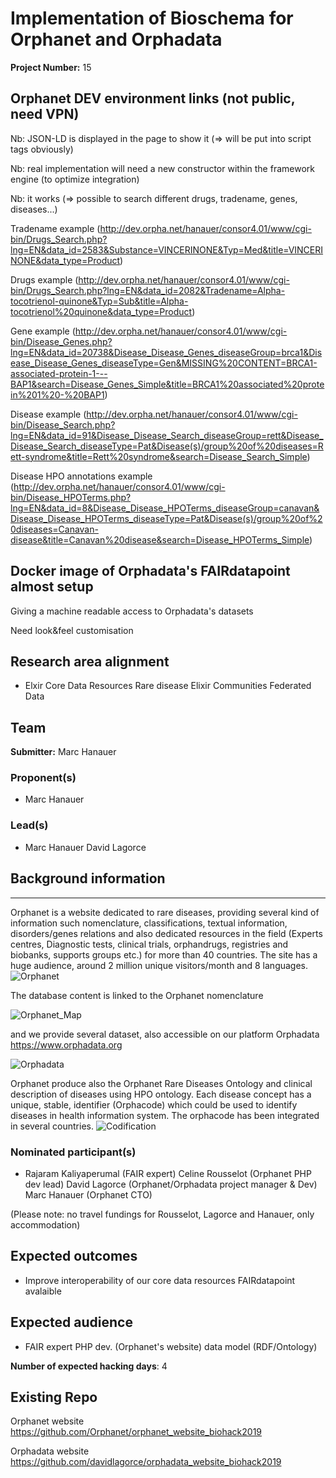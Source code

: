# Implementation of Bioschema for Orphanet and Orphadata

**Project Number:** 15

## Orphanet DEV environment links (not public, need VPN)
Nb: JSON-LD is displayed in the page to show it (=> will be put into script tags obviously)

Nb: real implementation will need a new constructor within the framework engine (to optimize integration)

Nb: it works (=> possible to search different drugs, tradename, genes, diseases...)

Tradename example (http://dev.orpha.net/hanauer/consor4.01/www/cgi-bin/Drugs_Search.php?lng=EN&data_id=2583&Substance=VINCERINONE&Typ=Med&title=VINCERINONE&data_type=Product)

Drugs example (http://dev.orpha.net/hanauer/consor4.01/www/cgi-bin/Drugs_Search.php?lng=EN&data_id=2082&Tradename=Alpha-tocotrienol-quinone&Typ=Sub&title=Alpha-tocotrienol%20quinone&data_type=Product)

Gene example (http://dev.orpha.net/hanauer/consor4.01/www/cgi-bin/Disease_Genes.php?lng=EN&data_id=20738&Disease_Disease_Genes_diseaseGroup=brca1&Disease_Disease_Genes_diseaseType=Gen&MISSING%20CONTENT=BRCA1-associated-protein-1---BAP1&search=Disease_Genes_Simple&title=BRCA1%20associated%20protein%201%20-%20BAP1)

Disease example (http://dev.orpha.net/hanauer/consor4.01/www/cgi-bin/Disease_Search.php?lng=EN&data_id=91&Disease_Disease_Search_diseaseGroup=rett&Disease_Disease_Search_diseaseType=Pat&Disease(s)/group%20of%20diseases=Rett-syndrome&title=Rett%20syndrome&search=Disease_Search_Simple)

Disease HPO annotations example (http://dev.orpha.net/hanauer/consor4.01/www/cgi-bin/Disease_HPOTerms.php?lng=EN&data_id=8&Disease_Disease_HPOTerms_diseaseGroup=canavan&Disease_Disease_HPOTerms_diseaseType=Pat&Disease(s)/group%20of%20diseases=Canavan-disease&title=Canavan%20disease&search=Disease_HPOTerms_Simple)


## Docker image of Orphadata's FAIRdatapoint almost setup

Giving a machine readable access to Orphadata's datasets

Need look&feel customisation

## Research area alignment

- Elxir Core Data Resources
 Rare disease Elixir Communities
 Federated Data

## Team

**Submitter:** Marc Hanauer

### Proponent(s)

- Marc Hanauer

### Lead(s)

- Marc Hanauer
 David Lagorce
 
 ## Background information
---
Orphanet is a website dedicated to rare diseases, providing several kind of information such nomenclature, classifications, textual information, disorders/genes relations and also dedicated resources in the field (Experts centres, Diagnostic tests, clinical trials, orphandrugs, registries and biobanks, supports groups etc.) for more than 40 countries. 
The site has a huge audience, around 2 million unique visitors/month and 8 languages. 
![Orphanet](https://raw.githubusercontent.com/elixir-europe/BioHackathon/master/interoperability/Development%20of%20a%20catalog%20of%20federated%20SPARQL%20queries%20in%20the%20field%20of%20Rare%20Diseases/images/Orphanet.png)

The database content is linked to the Orphanet nomenclature

![Orphanet_Map](https://github.com/elixir-europe/BioHackathon/blob/master/interoperability/Development%20of%20a%20catalog%20of%20federated%20SPARQL%20queries%20in%20the%20field%20of%20Rare%20Diseases/images/ORPHANET-map.png)

and we provide several dataset, also accessible on our platform Orphadata https://www.orphadata.org

![Orphadata](https://github.com/elixir-europe/BioHackathon/raw/master/interoperability/Development%20of%20a%20catalog%20of%20federated%20SPARQL%20queries%20in%20the%20field%20of%20Rare%20Diseases/images/Screenshot_Orphadata.png)

Orphanet produce also the Orphanet Rare Diseases Ontology and clinical description of diseases using HPO ontology. Each disease concept has a unique, stable, identifier (Orphacode) which could be used to identify diseases in health information system. The orphacode has been integrated in several countries.
![Codification](https://github.com/elixir-europe/BioHackathon/raw/master/interoperability/Development%20of%20a%20catalog%20of%20federated%20SPARQL%20queries%20in%20the%20field%20of%20Rare%20Diseases/images/map-codificationOrpha2018.jpg)

### Nominated participant(s)

- Rajaram Kaliyaperumal (FAIR expert)
 Celine Rousselot (Orphanet PHP dev lead)
 David Lagorce (Orphanet/Orphadata project manager & Dev)
 Marc Hanauer (Orphanet CTO)
 
 (Please note: no travel fundings for Rousselot, Lagorce and Hanauer, only accommodation)

## Expected outcomes

- Improve interoperability of our core data resources
 FAIRdatapoint avalaible

## Expected audience

- FAIR expert
 PHP dev. (Orphanet's website)
 data model (RDF/Ontology)

**Number of expected hacking days**: 4

## Existing Repo
Orphanet website https://github.com/Orphanet/orphanet_website_biohack2019

Orphadata website https://github.com/davidlagorce/orphadata_website_biohack2019
